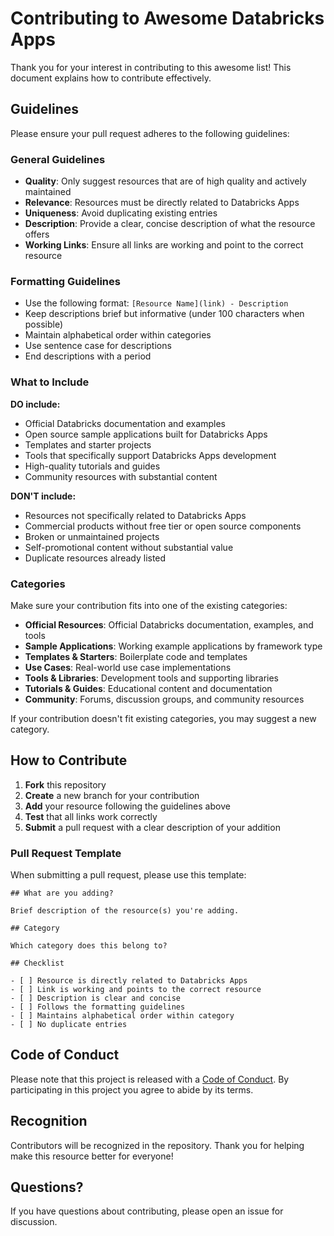 # Contributing to Awesome Databricks Apps

Thank you for your interest in contributing to this awesome list! This document explains how to contribute effectively.

## Guidelines

Please ensure your pull request adheres to the following guidelines:

### General Guidelines

- **Quality**: Only suggest resources that are of high quality and actively maintained
- **Relevance**: Resources must be directly related to Databricks Apps
- **Uniqueness**: Avoid duplicating existing entries
- **Description**: Provide a clear, concise description of what the resource offers
- **Working Links**: Ensure all links are working and point to the correct resource

### Formatting Guidelines

- Use the following format: `[Resource Name](link) - Description`
- Keep descriptions brief but informative (under 100 characters when possible)
- Maintain alphabetical order within categories
- Use sentence case for descriptions
- End descriptions with a period

### What to Include

**DO include:**
- Official Databricks documentation and examples
- Open source sample applications built for Databricks Apps
- Templates and starter projects
- Tools that specifically support Databricks Apps development
- High-quality tutorials and guides
- Community resources with substantial content

**DON'T include:**
- Resources not specifically related to Databricks Apps
- Commercial products without free tier or open source components
- Broken or unmaintained projects
- Self-promotional content without substantial value
- Duplicate resources already listed

### Categories

Make sure your contribution fits into one of the existing categories:

- **Official Resources**: Official Databricks documentation, examples, and tools
- **Sample Applications**: Working example applications by framework type
- **Templates & Starters**: Boilerplate code and templates
- **Use Cases**: Real-world use case implementations
- **Tools & Libraries**: Development tools and supporting libraries
- **Tutorials & Guides**: Educational content and documentation
- **Community**: Forums, discussion groups, and community resources

If your contribution doesn't fit existing categories, you may suggest a new category.

## How to Contribute

1. **Fork** this repository
2. **Create** a new branch for your contribution
3. **Add** your resource following the guidelines above
4. **Test** that all links work correctly
5. **Submit** a pull request with a clear description of your addition

### Pull Request Template

When submitting a pull request, please use this template:

```
## What are you adding?

Brief description of the resource(s) you're adding.

## Category

Which category does this belong to?

## Checklist

- [ ] Resource is directly related to Databricks Apps
- [ ] Link is working and points to the correct resource
- [ ] Description is clear and concise
- [ ] Follows the formatting guidelines
- [ ] Maintains alphabetical order within category
- [ ] No duplicate entries
```

## Code of Conduct

Please note that this project is released with a [Code of Conduct](CODE_OF_CONDUCT.md). By participating in this project you agree to abide by its terms.

## Recognition

Contributors will be recognized in the repository. Thank you for helping make this resource better for everyone!

## Questions?

If you have questions about contributing, please open an issue for discussion.